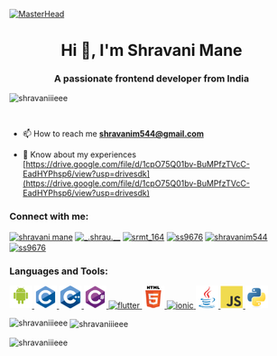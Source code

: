 [![MasterHead](https://as1.ftcdn.net/v2/jpg/02/21/97/86/1000_F_221978639_EyPBA9tuscYhW6rhaO5EiVzdG8hvQSgV.jpg)](https://github.com/shravaniiieee)
<h1 align="center">Hi 👋, I'm Shravani Mane</h1>
<h3 align="center">A passionate frontend developer from India</h3>



<p align="left"> <img src="https://komarev.com/ghpvc/?username=shravaniiieee&label=Profile%20views&color=0e75b6&style=flat" alt="shravaniiieee" /> </p>

<p align="left"> <a href="https://twitter.com/" target="blank"><img src="https://img.shields.io/twitter/follow/?logo=twitter&style=for-the-badge" alt="" /></a> </p>

- 📫 How to reach me **shravanim544@gmail.com**

- 📄 Know about my experiences [https://drive.google.com/file/d/1cpO75Q01bv-BuMPfzTVcC-EadHYPhsp6/view?usp=drivesdk](https://drive.google.com/file/d/1cpO75Q01bv-BuMPfzTVcC-EadHYPhsp6/view?usp=drivesdk)

<h3 align="left">Connect with me:</h3>
<p align="left">
<a href="https://linkedin.com/in/shravani mane" target="blank"><img align="center" src="https://raw.githubusercontent.com/rahuldkjain/github-profile-readme-generator/master/src/images/icons/Social/linked-in-alt.svg" alt="shravani mane" height="30" width="40" /></a>
<a href="https://instagram.com/_.shrau.__" target="blank"><img align="center" src="https://raw.githubusercontent.com/rahuldkjain/github-profile-readme-generator/master/src/images/icons/Social/instagram.svg" alt="_.shrau.__" height="30" width="40" /></a>
<a href="https://www.codechef.com/users/srmt_164" target="blank"><img align="center" src="https://cdn.jsdelivr.net/npm/simple-icons@3.1.0/icons/codechef.svg" alt="srmt_164" height="30" width="40" /></a>
<a href="https://www.hackerrank.com/ss9676" target="blank"><img align="center" src="https://raw.githubusercontent.com/rahuldkjain/github-profile-readme-generator/master/src/images/icons/Social/hackerrank.svg" alt="ss9676" height="30" width="40" /></a>
<a href="https://www.leetcode.com/shravanim544" target="blank"><img align="center" src="https://raw.githubusercontent.com/rahuldkjain/github-profile-readme-generator/master/src/images/icons/Social/leet-code.svg" alt="shravanim544" height="30" width="40" /></a>
<a href="https://www.hackerearth.com/ss9676" target="blank"><img align="center" src="https://raw.githubusercontent.com/rahuldkjain/github-profile-readme-generator/master/src/images/icons/Social/hackerearth.svg" alt="ss9676" height="30" width="40" /></a>
</p>

<h3 align="left">Languages and Tools:</h3>
<p align="left"> <a href="https://developer.android.com" target="_blank" rel="noreferrer"> <img src="https://raw.githubusercontent.com/devicons/devicon/master/icons/android/android-original-wordmark.svg" alt="android" width="40" height="40"/> </a> <a href="https://www.cprogramming.com/" target="_blank" rel="noreferrer"> <img src="https://raw.githubusercontent.com/devicons/devicon/master/icons/c/c-original.svg" alt="c" width="40" height="40"/> </a> <a href="https://www.w3schools.com/cpp/" target="_blank" rel="noreferrer"> <img src="https://raw.githubusercontent.com/devicons/devicon/master/icons/cplusplus/cplusplus-original.svg" alt="cplusplus" width="40" height="40"/> </a> <a href="https://www.w3schools.com/cs/" target="_blank" rel="noreferrer"> <img src="https://raw.githubusercontent.com/devicons/devicon/master/icons/csharp/csharp-original.svg" alt="csharp" width="40" height="40"/> </a> <a href="https://flutter.dev" target="_blank" rel="noreferrer"> <img src="https://www.vectorlogo.zone/logos/flutterio/flutterio-icon.svg" alt="flutter" width="40" height="40"/> </a> <a href="https://www.w3.org/html/" target="_blank" rel="noreferrer"> <img src="https://raw.githubusercontent.com/devicons/devicon/master/icons/html5/html5-original-wordmark.svg" alt="html5" width="40" height="40"/> </a> <a href="https://ionicframework.com" target="_blank" rel="noreferrer"> <img src="https://upload.wikimedia.org/wikipedia/commons/d/d1/Ionic_Logo.svg" alt="ionic" width="40" height="40"/> </a> <a href="https://www.java.com" target="_blank" rel="noreferrer"> <img src="https://raw.githubusercontent.com/devicons/devicon/master/icons/java/java-original.svg" alt="java" width="40" height="40"/> </a> <a href="https://developer.mozilla.org/en-US/docs/Web/JavaScript" target="_blank" rel="noreferrer"> <img src="https://raw.githubusercontent.com/devicons/devicon/master/icons/javascript/javascript-original.svg" alt="javascript" width="40" height="40"/> </a> <a href="https://www.python.org" target="_blank" rel="noreferrer"> <img src="https://raw.githubusercontent.com/devicons/devicon/master/icons/python/python-original.svg" alt="python" width="40" height="40"/> </a> </p>

<p><img align="left" src="https://github-readme-stats.vercel.app/api/top-langs?username=shravaniiieee&show_icons=true&locale=en&layout=compact" alt="shravaniiieee" /></p>

<p>&nbsp;<img align="center" src="https://github-readme-stats.vercel.app/api?username=shravaniiieee&show_icons=true&locale=en" alt="shravaniiieee" /></p>

<p><img align="center" src="https://github-readme-streak-stats.herokuapp.com/?user=shravaniiieee&" alt="shravaniiieee" /></p>
